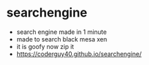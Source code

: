 # searchengine
- search engine made in 1 minute
- made to search black mesa xen
- it is goofy now zip it
- https://coderguy40.github.io/searchengine/
